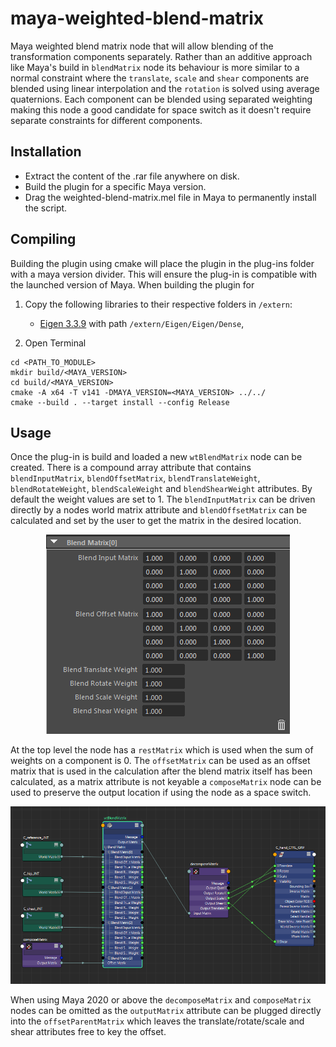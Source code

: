 # maya-weighted-blend-matrix
Maya weighted blend matrix node that will allow blending of the transformation
components separately. Rather than an additive approach like Maya's build in
`blendMatrix` node its behaviour is more similar to a normal constraint where 
the `translate`, `scale` and `shear` components are blended using linear 
interpolation and the `rotation` is solved using average quaternions. Each 
component can be blended using separated weighting making this node a good 
candidate for space switch as it doesn't require separate constraints for
different components.

## Installation
* Extract the content of the .rar file anywhere on disk.
* Build the plugin for a specific Maya version.
* Drag the weighted-blend-matrix.mel file in Maya to permanently install the script.

## Compiling
Building the plugin using cmake will place the plugin in the plug-ins folder 
with a maya version divider. This will ensure the plug-in is compatible with 
the launched version of Maya. When building the plugin for 

1. Copy the following libraries to their respective folders in `/extern`:
    - [Eigen 3.3.9](https://eigen.tuxfamily.org/) with path `/extern/Eigen/Eigen/Dense`,
 
2. Open Terminal
```
cd <PATH_TO_MODULE>
mkdir build/<MAYA_VERSION>
cd build/<MAYA_VERSION>
cmake -A x64 -T v141 -DMAYA_VERSION=<MAYA_VERSION> ../../
cmake --build . --target install --config Release
```

## Usage
Once the plug-in is build and loaded a new `wtBlendMatrix` node can be 
created. There is a compound array attribute that contains `blendInputMatrix`, 
`blendOffsetMatrix`, `blendTranslateWeight`, `blendRotateWeight`, 
`blendScaleWeight` and `blendShearWeight` attributes. By default the weight 
values are set to 1. The `blendInputMatrix` can be driven directly by a nodes 
world matrix attribute and `blendOffsetMatrix` can be calculated and set by 
the user to get the matrix in the desired location. 

<p align="center"><img src="icons/weighted-blend-matrix-compound-example.png?raw=true"></p>

At the top level the node has a `restMatrix` which is used when the sum of 
weights on a component is 0. The `offsetMatrix` can be used as an offset 
matrix that is used in the calculation after the blend matrix itself has been
calculated, as a matrix attribute is not keyable a `composeMatrix` node can 
be used to preserve the output location if using the node as a space switch.

<p align="center"><img src="icons/weighted-blend-matrix-network-example.png?raw=true"></p>

When using Maya 2020 or above the `decomposeMatrix` and `composeMatrix` nodes 
can be omitted as the `outputMatrix` attribute can be plugged directly into 
the `offsetParentMatrix` which leaves the translate/rotate/scale and shear 
attributes free to key the offset.

